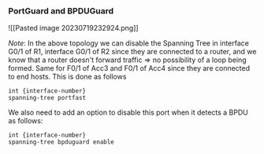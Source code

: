 ### PortGuard and BPDUGuard

![[Pasted image 20230719232924.png]]

*Note*: In the above topology we can disable the Spanning Tree in interface G0/1 of R1, interface G0/1 of R2 since they are connected to a router, and we know that a router doesn't forward traffic => no possibility of a loop being formed. Same for F0/1 of Acc3 and F0/1 of Acc4 since they are connected to end hosts. This is done as follows
```
int {interface-number}
spanning-tree portfast
```

We also need to add an option to disable this port when it detects a BPDU as follows:
```
int {interface-number}
spanning-tree bpduguard enable
```


